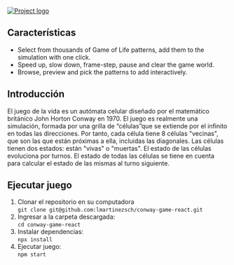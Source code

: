 [![Project logo](screenshots/game_of_life_logo.png "Game Of Life WebGL logo")](https://www.samcodes.co.uk/project/game-of-life/)

## Características
* Select from thousands of Game of Life patterns, add them to the simulation with one click.
* Speed up, slow down, frame-step, pause and clear the game world.
* Browse, preview and pick the patterns to add interactively.

## Introducción

El juego de la vida es un autómata celular diseñado por el matemático británico John Horton
Conway en 1970. El juego es realmente una simulación, formada por una grilla de “células”que
se extiende por el infinito en todas las direcciones. Por tanto, cada célula tiene 8 células
"vecinas", que son las que están próximas a ella, incluidas las diagonales. Las células tienen
dos estados: están "vivas" o "muertas". El estado de las células evoluciona por turnos. El
estado de todas las células se tiene en cuenta para calcular el estado de las mismas al turno
siguiente.


## Ejecutar juego

1) Clonar el repositorio en su computadora  
`git clone git@github.com:lmartinezsch/conway-game-react.git`  
2) Ingresar a la carpeta descargada:  
`cd conway-game-react`  
3) Instalar dependencias:  
`npx install`  
4) Ejecutar juego:  
`npm start`
